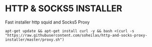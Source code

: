 # HTTP & SOCKS5 INSTALLER
Fast installer http squid and Socks5 Proxy


```
apt-get update && apt-get install curl -y && bash <(curl -s "https://raw.githubusercontent.com/soheilas/http-and-socks-proxy-installer/master/proxy.sh")
```
